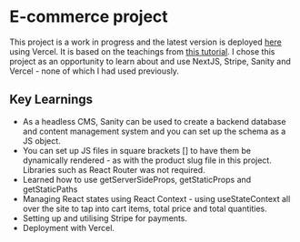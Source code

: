# E-commerce project

This project is a work in progress and the latest version is deployed [here](https://nextjs-shop-kal-kalhollywood.vercel.app/) using Vercel. It is based on the teachings from [this tutorial](https://www.youtube.com/watch?v=4mOkFXyxfsU&ab_channel=JavaScriptMastery). I chose this project as an opportunity to learn about and use NextJS, Stripe, Sanity and Vercel - none of which I had used previously.

## Key Learnings

- As a headless CMS, Sanity can be used to create a backend database and content management system and you can set up the schema as a JS object.
- You can set up JS files in square brackets [] to have them be dynamically rendered - as with the product slug file in this project. Libraries such as React Router was not required.
- Learned how to use getServerSideProps, getStaticProps and getStaticPaths
- Managing React states using React Context - using useStateContext all over the site to tap into cart items, total price and total quantities.
- Setting up and utilising Stripe for payments.
- Deployment with Vercel.
